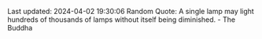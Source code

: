 Last updated: 2024-04-02 19:30:06
Random Quote: A single lamp may light hundreds of thousands of lamps without itself being diminished. - The Buddha